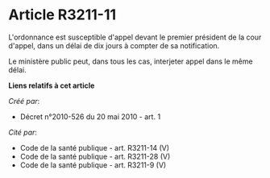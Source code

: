 # Article R3211-11

L'ordonnance est susceptible d'appel devant le premier président de la cour d'appel, dans un délai de dix jours à compter de
sa notification. 

Le ministère public peut, dans tous les cas, interjeter appel dans le même délai.

**Liens relatifs à cet article**

_Créé par_:

  - Décret n°2010-526 du 20 mai 2010 - art. 1

_Cité par_:

  - Code de la santé publique - art. R3211-14 (V)
  - Code de la santé publique - art. R3211-28 (V)
  - Code de la santé publique - art. R3211-9 (V)
